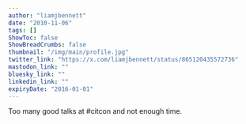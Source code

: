 ```yaml
---
author: "liamjbennett"
date: "2010-11-06"
tags: []
ShowToc: false
ShowBreadCrumbs: false
thumbnail: "/img/main/profile.jpg"
twitter_link: "https://x.com/liamjbennett/status/865120435572736"
mastodon_link: ""
bluesky_link: ""
linkedin_link: ""
expiryDate: "2016-01-01"
---
```


Too many good talks at #citcon and not enough time.

